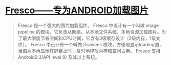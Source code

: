 # [Fresco——专为ANDROID加载图片](https://www.aswifter.com/2015/07/25/fresco-android-image-library/)

> Fresco 是一个强大的图片加载组件。
Fresco 中设计有一个叫做 image pipeline 的模块。它负责从网络，从本地文件系统，本地资源加载图片。为了最大限度节省空间和CPU时间，它含有3级缓存设计（2级内存，1级文件）。
Fresco 中设计有一个叫做 Drawees 模块，方便地显示loading图，当图片不再显示在屏幕上时，及时地释放内存和空间占用。
Fresco 支持 Android2.3(API level 9) 及其以上系统。